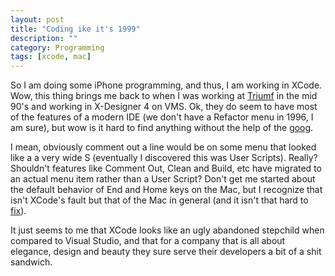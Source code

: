 ```yaml
---
layout: post
title: "Coding ike it's 1999"
description: ""
category: Programming
tags: [xcode, mac]
---
```



So I am doing some iPhone programming, and thus, I am working in XCode.  Wow, this thing brings me back to when
I was working at [Triumf](http://www.triumf.ca/) in the mid 90's and working in
X-Designer 4 on VMS.  Ok, they do seem to have most of the features of a modern IDE (we don't have a Refactor menu in
1996, I am sure), but wow is it hard to find anything without the help of the [goog](http://google.com).

I mean, obviously comment out a line would be on some menu that looked like a a very wide S (eventually I
discovered this was User Scripts).  Really?  Shouldn't features like Comment Out, Clean and Build, etc have
migrated to an actual menu item rather than a User Script?  Don't get me started about the default behavior of End and
Home keys on the Mac, but I recognize that isn't XCode's fault but that of the Mac in general
(and it isn't that hard to [fix](http://lifehacker.com/software/keyboard/mac-switchers-tip--remap-the-home-and-end-keys-225873.php)).

It just seems to me that XCode looks like an ugly abandoned stepchild when compared to Visual Studio, and that for a
company that is all about elegance, design and beauty they sure serve their developers a bit of a shit sandwich.